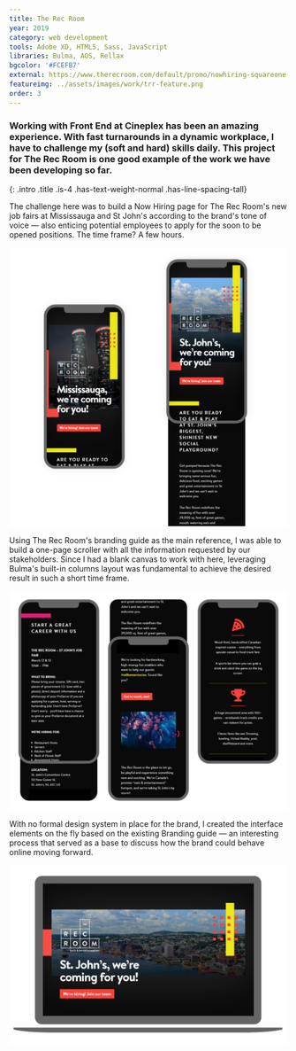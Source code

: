 ```yaml
---
title: The Rec Room
year: 2019
category: web development
tools: Adobe XD, HTML5, Sass, JavaScript
libraries: Bulma, AOS, Rellax 
bgcolor: '#FCEFB7'
external: https://www.therecroom.com/default/promo/nowhiring-squareone
featureimg: ../assets/images/work/trr-feature.png
order: 3
---
```


### Working with Front End at Cineplex has been an amazing experience. With fast turnarounds in a dynamic workplace, I have to challenge my (soft and hard) skills daily. This project for The Rec Room is one good example of the work we have been developing so far.
{: .intro .title .is-4 .has-text-weight-normal .has-line-spacing-tall}

The challenge here was to build a Now Hiring page for The Rec Room's new job fairs at Mississauga and St John's according to the brand's tone of voice  &mdash; also enticing potential employees to apply for the soon to be opened positions. The time frame? A few hours.

![The Rec Room Now Hiring website](../assets/images/work/trr-1.png "The Rec Room Now Hiring website")

Using The Rec Room's branding guide as the main reference, I was able to build a one-page scroller with all the information requested by our stakeholders. Since I had a blank canvas to work with here, leveraging Bulma's built-in columns layout was fundamental to achieve the desired result in such a short time frame. 

![The Rec Room Now Hiring website](../assets/images/work/trr-2.png "The Rec Room Now Hiring website")

With no formal design system in place for the brand, I created the interface elements on the fly based on the existing Branding guide &mdash; an interesting process that served as a base to discuss how the brand could behave online moving forward. 

![The Rec Room Now Hiring website](../assets/images/work/trr-3.png "The Rec Room Now Hiring website")


